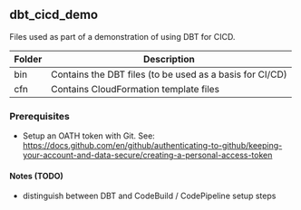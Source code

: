 ## dbt_cicd_demo

Files used as part of a demonstration of using DBT for CICD.

| Folder                    | Description                                                                                       |
| --------------------------| --------------------------------------------------------------------------------------------------|
| bin            | Contains the DBT files (to be used as a basis for CI/CD) |
| cfn            | Contains CloudFormation template files |


### Prerequisites

* Setup an OATH token with Git. See: https://docs.github.com/en/github/authenticating-to-github/keeping-your-account-and-data-secure/creating-a-personal-access-token

#### Notes (TODO)
* distinguish between DBT and CodeBuild / CodePipeline setup steps
